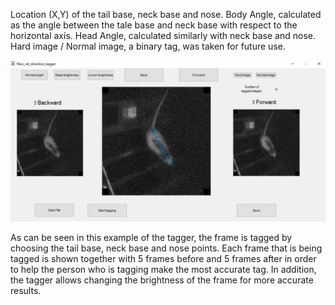 Location (X,Y) of the tail base, neck base and nose.
Body Angle, calculated as the angle between the tale base and neck base with respect to the horizontal axis.
Head Angle, calculated similarly with neck base and nose.
Hard image / Normal image, a binary tag, was taken for future use.


![](Tagger.png)


As can be seen in this example of the tagger, the frame is tagged by choosing the tail base, neck base and nose points.
Each frame that is being tagged is shown together with 5 frames before and 5 frames after in order to help the person who is tagging make 
the most accurate tag. In addition, the tagger allows changing the brightness of the frame for more accurate results. 

